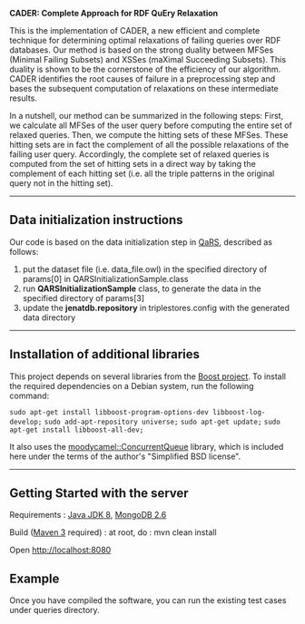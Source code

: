 **CADER: Complete Approach for RDF QuEry Relaxation**

This is the implementation of CADER, a new efficient and complete technique for determining optimal relaxations of failing queries over RDF databases. Our method is based on  the strong  duality  between  MFSes (Minimal Failing Subsets) and XSSes (maXimal Succeeding Subsets).  This duality is shown to be the cornerstone of the efficiency of our algorithm. CADER identifies the root causes of failure in a preprocessing step and bases the subsequent computation of relaxations on these intermediate results.

In a nutshell, our method can be summarized in the following steps:
First, we calculate all MFSes of the user query before computing the entire set of relaxed queries.
Then, we compute the hitting sets of these MFSes. These hitting sets are in fact the complement of all the possible relaxations of the failing user query. Accordingly, the complete set of relaxed queries is computed from the set of hitting sets in a direct way by taking the complement of each hitting set (i.e. all the triple patterns in the original query not in the hitting set).

---

## Data initialization instructions
Our code is based on the data initialization step in [QaRS](https://forge.lias-lab.fr/projects/qars/wiki/Documentation), described as follows:
1. put the dataset file (i.e. data_file.owl) in the specified directory of params[0] in QARSInitializationSample.class
2. run **QARSInitializationSample** class, to generate the data in the specified directory of params[3]
4. update the **jenatdb.repository** in triplestores.config with the generated data directory

---

## Installation of additional libraries

This project depends on several libraries from the [Boost project](https://www.boost.org/). To install the required dependencies on a Debian system, run the following command:

`sudo apt-get install libboost-program-options-dev libboost-log-develop;`
`sudo add-apt-repository universe;`
`sudo apt-get update;`
`sudo apt-get install libboost-all-dev;`


It also uses the [moodycamel::ConcurrentQueue](https://github.com/cameron314/concurrentqueue) library, which is included here under the terms of the author's "Simplified BSD license".

---

## Getting Started with the server

Requirements : [Java JDK 8](http://www.oracle.com/technetwork/java/javase/downloads/jdk8-downloads-2133151.html), [MongoDB 2.6](http://docs.mongodb.org/manual/installation/)

Build ([Maven 3](http://maven.apache.org/download.cgi) required) : at root, do : mvn clean install

Open [http://localhost:8080](http://localhost:8080)

## Example

Once you have compiled the software, you can run the existing test cases under queries directory.
